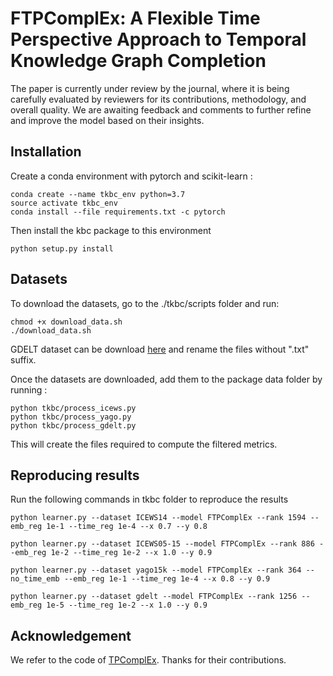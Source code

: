 # FTPComplEx: A Flexible Time Perspective Approach to Temporal Knowledge Graph Completion

The paper is currently under review by the journal, where it is being carefully evaluated by reviewers for its contributions, methodology, and overall quality. We are awaiting feedback and comments to further refine and improve the model based on their insights.

## Installation
Create a conda environment with pytorch and scikit-learn :
```
conda create --name tkbc_env python=3.7
source activate tkbc_env
conda install --file requirements.txt -c pytorch
```

Then install the kbc package to this environment
```
python setup.py install
```

## Datasets

To download the datasets, go to the ./tkbc/scripts folder and run:
```
chmod +x download_data.sh
./download_data.sh
```

GDELT dataset can be download [here](https://github.com/BorealisAI/de-simple/tree/master/datasets/gdelt) and rename the files without ".txt" suffix.

Once the datasets are downloaded, add them to the package data folder by running :
```
python tkbc/process_icews.py
python tkbc/process_yago.py
python tkbc/process_gdelt.py
```

This will create the files required to compute the filtered metrics.

## Reproducing results

Run the following commands in tkbc folder to reproduce the results

```
python learner.py --dataset ICEWS14 --model FTPComplEx --rank 1594 --emb_reg 1e-1 --time_reg 1e-4 --x 0.7 --y 0.8

python learner.py --dataset ICEWS05-15 --model FTPComplEx --rank 886 --emb_reg 1e-2 --time_reg 1e-2 --x 1.0 --y 0.9

python learner.py --dataset yago15k --model FTPComplEx --rank 364 --no_time_emb --emb_reg 1e-1 --time_reg 1e-4 --x 0.8 --y 0.9

python learner.py --dataset gdelt --model FTPComplEx --rank 1256 --emb_reg 1e-5 --time_reg 1e-2 --x 1.0 --y 0.9

```

## Acknowledgement
We refer to the code of [TPComplEx](https://github.com/Jinfa/TPComplEx). Thanks for their contributions.

